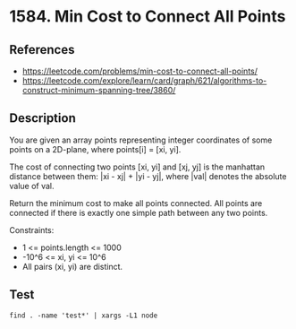 # 1584. Min Cost to Connect All Points

## References
- https://leetcode.com/problems/min-cost-to-connect-all-points/
- https://leetcode.com/explore/learn/card/graph/621/algorithms-to-construct-minimum-spanning-tree/3860/

## Description

You are given an array points representing integer coordinates of some points on a 2D-plane, where points[i] = [xi, yi].

The cost of connecting two points [xi, yi] and [xj, yj] is the manhattan distance between them: |xi - xj| + |yi - yj|, where |val| denotes the absolute value of val.

Return the minimum cost to make all points connected. All points are connected if there is exactly one simple path between any two points.

Constraints:

- 1 <= points.length <= 1000
- -10^6 <= xi, yi <= 10^6
- All pairs (xi, yi) are distinct.

## Test
```
find . -name 'test*' | xargs -L1 node
```
